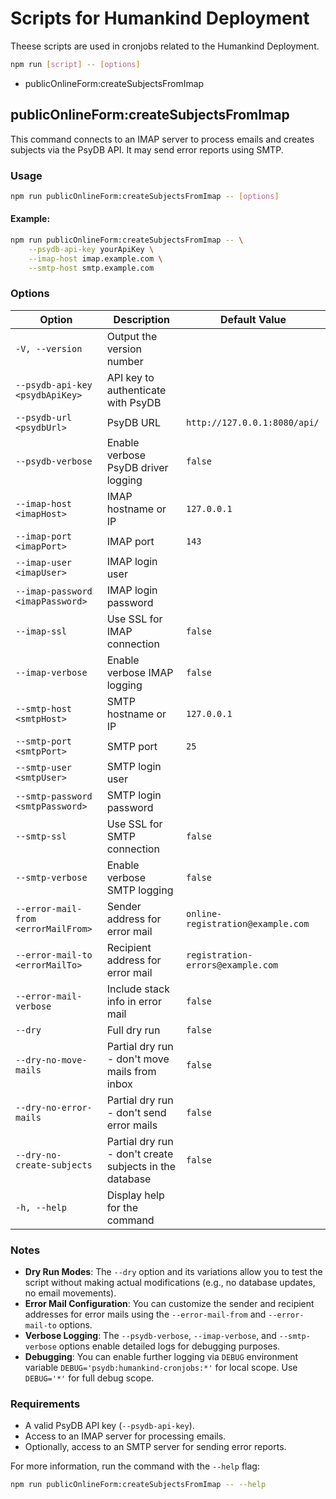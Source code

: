 
# Scripts for Humankind Deployment

Theese scripts are used in cronjobs related to the Humankind Deployment.

```bash
npm run [script] -- [options]
```

- publicOnlineForm:createSubjectsFromImap


## publicOnlineForm:createSubjectsFromImap

This command connects to an IMAP server to process emails and creates subjects via the PsyDB API. It may send error reports using SMTP.


### Usage

```bash
npm run publicOnlineForm:createSubjectsFromImap -- [options]
```

#### Example:

```bash
npm run publicOnlineForm:createSubjectsFromImap -- \
    --psydb-api-key yourApiKey \
    --imap-host imap.example.com \
    --smtp-host smtp.example.com
```

### Options

| Option                                | Description                                                                 | Default Value                                 |
|---------------------------------------|-----------------------------------------------------------------------------|---------------------------------------------|
| `-V, --version`                       | Output the version number                                                   |                                             |
| `--psydb-api-key <psydbApiKey>`       | API key to authenticate with PsyDB                                          |                                             |
| `--psydb-url <psydbUrl>`              | PsyDB URL                                                                   | `http://127.0.0.1:8080/api/`                |
| `--psydb-verbose`                     | Enable verbose PsyDB driver logging                                         | `false`                                     |
| `--imap-host <imapHost>`              | IMAP hostname or IP                                                         | `127.0.0.1`                                 |
| `--imap-port <imapPort>`              | IMAP port                                                                   | `143`                                       |
| `--imap-user <imapUser>`              | IMAP login user                                                             |                                             |
| `--imap-password <imapPassword>`      | IMAP login password                                                         |                                             |
| `--imap-ssl`                          | Use SSL for IMAP connection                                                 | `false`                                     |
| `--imap-verbose`                      | Enable verbose IMAP logging                                                 | `false`                                     |
| `--smtp-host <smtpHost>`              | SMTP hostname or IP                                                         | `127.0.0.1`                                 |
| `--smtp-port <smtpPort>`              | SMTP port                                                                   | `25`                                        |
| `--smtp-user <smtpUser>`              | SMTP login user                                                             |                                             |
| `--smtp-password <smtpPassword>`      | SMTP login password                                                         |                                             |
| `--smtp-ssl`                          | Use SSL for SMTP connection                                                 | `false`                                     |
| `--smtp-verbose`                      | Enable verbose SMTP logging                                                 | `false`                                     |
| `--error-mail-from <errorMailFrom>`   | Sender address for error mail                                               | `online-registration@example.com`           |
| `--error-mail-to <errorMailTo>`       | Recipient address for error mail                                            | `registration-errors@example.com`           |
| `--error-mail-verbose`                | Include stack info in error mail                                            | `false`                                     |
| `--dry`                               | Full dry run                                                                | `false`                                     |
| `--dry-no-move-mails`                 | Partial dry run - don't move mails from inbox                               | `false`                                     |
| `--dry-no-error-mails`                | Partial dry run - don't send error mails                                    | `false`                                     |
| `--dry-no-create-subjects`            | Partial dry run - don't create subjects in the database                     | `false`                                     |
| `-h, --help`                          | Display help for the command                                                |                                             |

### Notes

- **Dry Run Modes**: The `--dry` option and its variations allow you to test the script without making actual modifications (e.g., no database updates, no email movements).
- **Error Mail Configuration**: You can customize the sender and recipient addresses for error mails using the `--error-mail-from` and `--error-mail-to` options.
- **Verbose Logging**: The `--psydb-verbose`, `--imap-verbose`, and `--smtp-verbose` options enable detailed logs for debugging purposes.
- **Debugging**: You can enable further logging via `DEBUG` environment variable `DEBUG='psydb:humankind-cronjobs:*'` for local scope. Use `DEBUG='*'` for full debug scope.

### Requirements

- A valid PsyDB API key (`--psydb-api-key`).
- Access to an IMAP server for processing emails.
- Optionally, access to an SMTP server for sending error reports.

For more information, run the command with the `--help` flag:

```bash
npm run publicOnlineForm:createSubjectsFromImap -- --help
```
